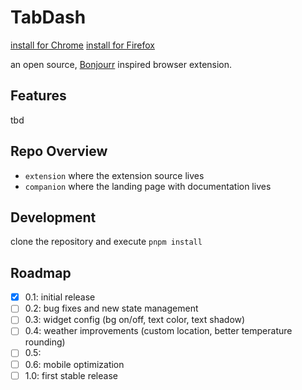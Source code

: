 # TabDash

[install for Chrome]() [install for Firefox]()

an open source, [Bonjourr]() inspired browser extension.

## Features

tbd

## Repo Overview

- `extension` where the extension source lives
- `companion` where the landing page with documentation lives

## Development

clone the repository and execute `pnpm install`

## Roadmap

- [x] 0.1: initial release
- [ ] 0.2: bug fixes and new state management 
- [ ] 0.3: widget config (bg on/off, text color, text shadow)
- [ ] 0.4: weather improvements (custom location, better temperature rounding)
- [ ] 0.5: 
- [ ] 0.6: mobile optimization
- [ ] 1.0: first stable release